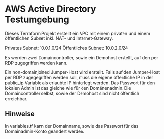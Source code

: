 # AWS Active Directory Testumgebung

Dieses Terraform Projekt erstellt ein VPC mit einem privaten und einem öffentlichen Subnet inkl. NAT- und Internet-Gateway.

Privates Subnet: 10.0.1.0/24
Öffentliches Subnet: 10.0.2.0/24

Es werden zwei Domaincontroller, sowie ein Demohost erstellt, auf den per RDP zugegriffen werden kann.

Ein non-domainjoined Jumper-Host wird erstellt. Falls auf den Jumper-Host per RDP zugegegriffen werden soll, muss die eigene öffentliche IP in der public_ip Variable als erlaubte IP hinterlegt werden.  Das Passwort für den lokalen Admin ist das gleiche wie für den Domänenadmin. Die Domaincontroller selbst, sowie der Demohost sind nicht öffentlich erreichbar.

## Hinweise

In variables.tf kann der Domainname, sowie das Passwort für das Domainadmin-Konto geändert werden.